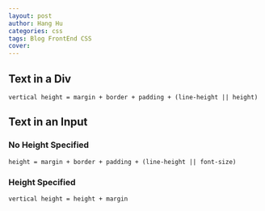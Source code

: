 ```yaml
---
layout: post
author: Hang Hu
categories: css
tags: Blog FrontEnd CSS 
cover: 
---
```

## Text in a Div

```
vertical height = margin + border + padding + (line-height || height)
```


## Text in an Input


### No Height Specified



```
height = margin + border + padding + (line-height || font-size)
```


### Height Specified


```
vertical height = height + margin
```
